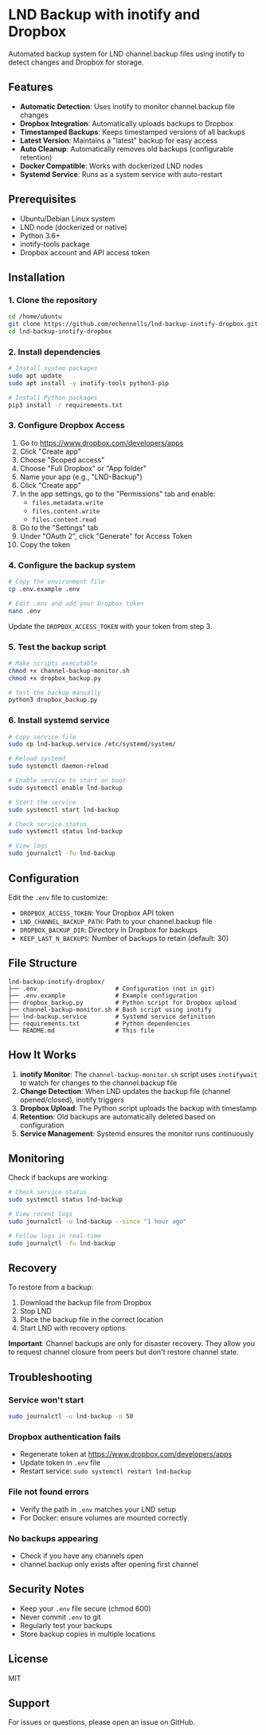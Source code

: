 # LND Backup with inotify and Dropbox

Automated backup system for LND channel.backup files using inotify to detect changes and Dropbox for storage.

## Features

- **Automatic Detection**: Uses inotify to monitor channel.backup file changes
- **Dropbox Integration**: Automatically uploads backups to Dropbox
- **Timestamped Backups**: Keeps timestamped versions of all backups
- **Latest Version**: Maintains a "latest" backup for easy access
- **Auto Cleanup**: Automatically removes old backups (configurable retention)
- **Docker Compatible**: Works with dockerized LND nodes
- **Systemd Service**: Runs as a system service with auto-restart

## Prerequisites

- Ubuntu/Debian Linux system
- LND node (dockerized or native)
- Python 3.6+
- inotify-tools package
- Dropbox account and API access token

## Installation

### 1. Clone the repository

```bash
cd /home/ubuntu
git clone https://github.com/echennells/lnd-backup-inotify-dropbox.git
cd lnd-backup-inotify-dropbox
```

### 2. Install dependencies

```bash
# Install system packages
sudo apt update
sudo apt install -y inotify-tools python3-pip

# Install Python packages
pip3 install -r requirements.txt
```

### 3. Configure Dropbox Access

1. Go to https://www.dropbox.com/developers/apps
2. Click "Create app"
3. Choose "Scoped access"
4. Choose "Full Dropbox" or "App folder"
5. Name your app (e.g., "LND-Backup")
6. Click "Create app"
7. In the app settings, go to the "Permissions" tab and enable:
   - `files.metadata.write`
   - `files.content.write`
   - `files.content.read`
8. Go to the "Settings" tab
9. Under "OAuth 2", click "Generate" for Access Token
10. Copy the token

### 4. Configure the backup system

```bash
# Copy the environment file
cp .env.example .env

# Edit .env and add your Dropbox token
nano .env
```

Update the `DROPBOX_ACCESS_TOKEN` with your token from step 3.

### 5. Test the backup script

```bash
# Make scripts executable
chmod +x channel-backup-monitor.sh
chmod +x dropbox_backup.py

# Test the backup manually
python3 dropbox_backup.py
```

### 6. Install systemd service

```bash
# Copy service file
sudo cp lnd-backup.service /etc/systemd/system/

# Reload systemd
sudo systemctl daemon-reload

# Enable service to start on boot
sudo systemctl enable lnd-backup

# Start the service
sudo systemctl start lnd-backup

# Check service status
sudo systemctl status lnd-backup

# View logs
sudo journalctl -fu lnd-backup
```

## Configuration

Edit the `.env` file to customize:

- `DROPBOX_ACCESS_TOKEN`: Your Dropbox API token
- `LND_CHANNEL_BACKUP_PATH`: Path to your channel.backup file
- `DROPBOX_BACKUP_DIR`: Directory in Dropbox for backups
- `KEEP_LAST_N_BACKUPS`: Number of backups to retain (default: 30)

## File Structure

```
lnd-backup-inotify-dropbox/
├── .env                      # Configuration (not in git)
├── .env.example              # Example configuration
├── dropbox_backup.py         # Python script for Dropbox upload
├── channel-backup-monitor.sh # Bash script using inotify
├── lnd-backup.service        # Systemd service definition
├── requirements.txt          # Python dependencies
└── README.md                 # This file
```

## How It Works

1. **inotify Monitor**: The `channel-backup-monitor.sh` script uses `inotifywait` to watch for changes to the channel.backup file
2. **Change Detection**: When LND updates the backup file (channel opened/closed), inotify triggers
3. **Dropbox Upload**: The Python script uploads the backup with timestamp
4. **Retention**: Old backups are automatically deleted based on configuration
5. **Service Management**: Systemd ensures the monitor runs continuously

## Monitoring

Check if backups are working:

```bash
# Check service status
sudo systemctl status lnd-backup

# View recent logs
sudo journalctl -u lnd-backup --since "1 hour ago"

# Follow logs in real-time
sudo journalctl -fu lnd-backup
```

## Recovery

To restore from a backup:

1. Download the backup file from Dropbox
2. Stop LND
3. Place the backup file in the correct location
4. Start LND with recovery options

**Important**: Channel backups are only for disaster recovery. They allow you to request channel closure from peers but don't restore channel state.

## Troubleshooting

### Service won't start
```bash
sudo journalctl -u lnd-backup -n 50
```

### Dropbox authentication fails
- Regenerate token at https://www.dropbox.com/developers/apps
- Update token in `.env` file
- Restart service: `sudo systemctl restart lnd-backup`

### File not found errors
- Verify the path in `.env` matches your LND setup
- For Docker: ensure volumes are mounted correctly

### No backups appearing
- Check if you have any channels open
- channel.backup only exists after opening first channel

## Security Notes

- Keep your `.env` file secure (chmod 600)
- Never commit `.env` to git
- Regularly test your backups
- Store backup copies in multiple locations

## License

MIT

## Support

For issues or questions, please open an issue on GitHub.